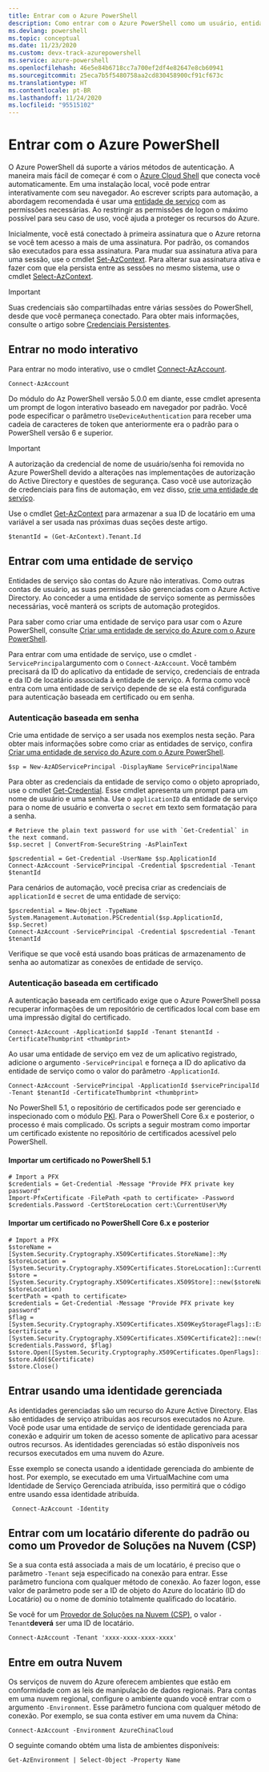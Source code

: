 ```yaml
---
title: Entrar com o Azure PowerShell
description: Como entrar com o Azure PowerShell como um usuário, entidade de serviço, ou com identidades gerenciadas para recursos do Azure.
ms.devlang: powershell
ms.topic: conceptual
ms.date: 11/23/2020
ms.custom: devx-track-azurepowershell
ms.service: azure-powershell
ms.openlocfilehash: 46e5e84b6718cc7a700ef2df4e82647e8cb60941
ms.sourcegitcommit: 25eca7b5f5480758aa2cd830458900cf91cf673c
ms.translationtype: HT
ms.contentlocale: pt-BR
ms.lasthandoff: 11/24/2020
ms.locfileid: "95515102"
---
```

# <a name="sign-in-with-azure-powershell"></a>Entrar com o Azure PowerShell

O Azure PowerShell dá suporte a vários métodos de autenticação. A maneira mais fácil de começar é com o [Azure Cloud Shell](/azure/cloud-shell/overview) que conecta você automaticamente. Em uma instalação local, você pode entrar interativamente com seu navegador. Ao escrever scripts para automação, a abordagem recomendada é usar uma [entidade de serviço](create-azure-service-principal-azureps.md) com as permissões necessárias. Ao restringir as permissões de logon o máximo possível para seu caso de uso, você ajuda a proteger os recursos do Azure.

Inicialmente, você está conectado à primeira assinatura que o Azure retorna se você tem acesso a mais de uma assinatura. Por padrão, os comandos são executados para essa assinatura. Para mudar sua assinatura ativa para uma sessão, use o cmdlet [Set-AzContext](/powershell/module/az.accounts/set-azcontext). Para alterar sua assinatura ativa e fazer com que ela persista entre as sessões no mesmo sistema, use o cmdlet [Select-AzContext](/powershell/module/az.accounts/select-azcontext).

> [!IMPORTANT]
> Suas credenciais são compartilhadas entre várias sessões do PowerShell, desde que você permaneça conectado.
> Para obter mais informações, consulte o artigo sobre [Credenciais Persistentes](context-persistence.md).

## <a name="sign-in-interactively"></a>Entrar no modo interativo

Para entrar no modo interativo, use o cmdlet [Connect-AzAccount](/powershell/module/az.accounts/connect-azaccount).

```azurepowershell-interactive
Connect-AzAccount
```

Do módulo do Az PowerShell versão 5.0.0 em diante, esse cmdlet apresenta um prompt de logon interativo baseado em navegador por padrão. Você pode especificar o parâmetro `UseDeviceAuthentication` para receber uma cadeia de caracteres de token que anteriormente era o padrão para o PowerShell versão 6 e superior.

> [!IMPORTANT]
> A autorização da credencial de nome de usuário/senha foi removida no Azure PowerShell devido a alterações nas implementações de autorização do Active Directory e questões de segurança. Caso você use autorização de credenciais para fins de automação, em vez disso, [crie uma entidade de serviço](create-azure-service-principal-azureps.md).

Use o cmdlet [Get-AzContext](/powershell/module/az.accounts/get-azcontext) para armazenar a sua ID de locatário em uma variável a ser usada nas próximas duas seções deste artigo.

```azurepowershell-interactive
$tenantId = (Get-AzContext).Tenant.Id
```

## <a name="sign-in-with-a-service-principal"></a>Entrar com uma entidade de serviço <a name="sp-signin"/>

Entidades de serviço são contas do Azure não interativas. Como outras contas de usuário, as suas permissões são gerenciadas com o Azure Active Directory. Ao conceder a uma entidade de serviço somente as permissões necessárias, você manterá os scripts de automação protegidos.

Para saber como criar uma entidade de serviço para usar com o Azure PowerShell, consulte [Criar uma entidade de serviço do Azure com o Azure PowerShell](create-azure-service-principal-azureps.md).

Para entrar com uma entidade de serviço, use o cmdlet `-ServicePrincipal`argumento com o `Connect-AzAccount`. Você também precisará da ID do aplicativo da entidade de serviço, credenciais de entrada e da ID de locatário associada à entidade de serviço. A forma como você entra com uma entidade de serviço depende de se ela está configurada para autenticação baseada em certificado ou em senha.

### <a name="password-based-authentication"></a>Autenticação baseada em senha

Crie uma entidade de serviço a ser usada nos exemplos nesta seção. Para obter mais informações sobre como criar as entidades de serviço, confira [Criar uma entidade de serviço do Azure com o Azure PowerShell](/powershell/azure/create-azure-service-principal-azureps).

```azurepowershell-interactive
$sp = New-AzADServicePrincipal -DisplayName ServicePrincipalName
```

Para obter as credenciais da entidade de serviço como o objeto apropriado, use o cmdlet [Get-Credential](/powershell/module/microsoft.powershell.security/get-credential). Esse cmdlet apresenta um prompt para um nome de usuário e uma senha. Use o `applicationID` da entidade de serviço para o nome de usuário e converta o `secret` em texto sem formatação para a senha.

```azurepowershell-interactive
# Retrieve the plain text password for use with `Get-Credential` in the next command.
$sp.secret | ConvertFrom-SecureString -AsPlainText

$pscredential = Get-Credential -UserName $sp.ApplicationId
Connect-AzAccount -ServicePrincipal -Credential $pscredential -Tenant $tenantId
```

Para cenários de automação, você precisa criar as credenciais de `applicationId` e `secret` de uma entidade de serviço:

```azurepowershell-interactive
$pscredential = New-Object -TypeName System.Management.Automation.PSCredential($sp.ApplicationId, $sp.Secret)
Connect-AzAccount -ServicePrincipal -Credential $pscredential -Tenant $tenantId
```

Verifique se que você está usando boas práticas de armazenamento de senha ao automatizar as conexões de entidade de serviço.

### <a name="certificate-based-authentication"></a>Autenticação baseada em certificado

A autenticação baseada em certificado exige que o Azure PowerShell possa recuperar informações de um repositório de certificados local com base em uma impressão digital do certificado.

```azurepowershell-interactive
Connect-AzAccount -ApplicationId $appId -Tenant $tenantId -CertificateThumbprint <thumbprint>
```

Ao usar uma entidade de serviço em vez de um aplicativo registrado, adicione o argumento `-ServicePrincipal` e forneça a ID do aplicativo da entidade de serviço como o valor do parâmetro `-ApplicationId`.

```azurepowershell-interactive
Connect-AzAccount -ServicePrincipal -ApplicationId $servicePrincipalId -Tenant $tenantId -CertificateThumbprint <thumbprint>
```

No PowerShell 5.1, o repositório de certificados pode ser gerenciado e inspecionado com o módulo [PKI](/powershell/module/pkiclient). Para o PowerShell Core 6.x e posterior, o processo é mais complicado. Os scripts a seguir mostram como importar um certificado existente no repositório de certificados acessível pelo PowerShell.

#### <a name="import-a-certificate-in-powershell-51"></a>Importar um certificado no PowerShell 5.1

```azurepowershell-interactive
# Import a PFX
$credentials = Get-Credential -Message "Provide PFX private key password"
Import-PfxCertificate -FilePath <path to certificate> -Password $credentials.Password -CertStoreLocation cert:\CurrentUser\My
```

#### <a name="import-a-certificate-in-powershell-core-6x-and-later"></a>Importar um certificado no PowerShell Core 6.x e posterior

```azurepowershell-interactive
# Import a PFX
$storeName = [System.Security.Cryptography.X509Certificates.StoreName]::My
$storeLocation = [System.Security.Cryptography.X509Certificates.StoreLocation]::CurrentUser
$store = [System.Security.Cryptography.X509Certificates.X509Store]::new($storeName, $storeLocation)
$certPath = <path to certificate>
$credentials = Get-Credential -Message "Provide PFX private key password"
$flag = [System.Security.Cryptography.X509Certificates.X509KeyStorageFlags]::Exportable
$certificate = [System.Security.Cryptography.X509Certificates.X509Certificate2]::new($certPath, $credentials.Password, $flag)
$store.Open([System.Security.Cryptography.X509Certificates.OpenFlags]::ReadWrite)
$store.Add($Certificate)
$store.Close()
```

## <a name="sign-in-using-a-managed-identity"></a>Entrar usando uma identidade gerenciada

As identidades gerenciadas são um recurso do Azure Active Directory. Elas são entidades de serviço atribuídas aos recursos executados no Azure. Você pode usar uma entidade de serviço de identidade gerenciada para conexão e adquirir um token de acesso somente de aplicativo para acessar outros recursos. As identidades gerenciadas só estão disponíveis nos recursos executados em uma nuvem do Azure.

Esse exemplo se conecta usando a identidade gerenciada do ambiente de host. Por exemplo, se executado em uma VirtualMachine com uma Identidade de Serviço Gerenciada atribuída, isso permitirá que o código entre usando essa identidade atribuída.

```azurepowershell-interactive
 Connect-AzAccount -Identity
```

## <a name="sign-in-with-a-non-default-tenant-or-as-a-cloud-solution-provider-csp"></a>Entrar com um locatário diferente do padrão ou como um Provedor de Soluções na Nuvem (CSP)

Se a sua conta está associada a mais de um locatário, é preciso que o parâmetro `-Tenant` seja especificado na conexão para entrar. Esse parâmetro funciona com qualquer método de conexão. Ao fazer logon, esse valor de parâmetro pode ser a ID de objeto do Azure do locatário (ID do Locatário) ou o nome de domínio totalmente qualificado do locatário.

Se você for um [Provedor de Soluções na Nuvem (CSP)](https://azure.microsoft.com/offers/ms-azr-0145p/), o valor `-Tenant`**deverá** ser uma ID de locatário.

```azurepowershell-interactive
Connect-AzAccount -Tenant 'xxxx-xxxx-xxxx-xxxx'
```

## <a name="sign-in-to-another-cloud"></a>Entre em outra Nuvem

Os serviços de nuvem do Azure oferecem ambientes que estão em conformidade com as leis de manipulação de dados regionais. Para contas em uma nuvem regional, configure o ambiente quando você entrar com o argumento `-Environment`. Esse parâmetro funciona com qualquer método de conexão. Por exemplo, se sua conta estiver em uma nuvem da China:

```azurepowershell-interactive
Connect-AzAccount -Environment AzureChinaCloud
```

O seguinte comando obtém uma lista de ambientes disponíveis:

```azurepowershell-interactive
Get-AzEnvironment | Select-Object -Property Name
```
